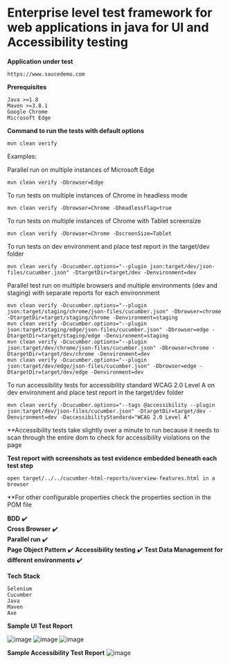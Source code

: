 # Enterprise level test framework for web applications in java for UI and Accessibility testing

<b>Application under test</b>

```
https://www.saucedemo.com
```

<b>Prerequisites</b>

```
Java >=1.8
Maven >=3.8.1
Google Chrome
Microsoft Edge
```

<b>Command to run the tests with default options</b>

```
mvn clean verify
```

Examples:

Parallel run on multiple instances of Microsoft Edge
```
mvn clean verify -Dbrowser=Edge
```

To run tests on multiple instances of Chrome in headless mode
```
mvn clean verify -Dbrowser=Chrome -DheadlessFlag=true
```

To run tests on multiple instances of Chrome with Tablet screensize
```
mvn clean verify -Dbrowser=Chrome -DscreenSize=Tablet
```

To run tests on dev environment and place test report in the target/dev folder
```
mvn clean verify -Dcucumber.options="--plugin json:target/dev/json-files/cucumber.json" -DtargetDir=target/dev -Denvironment=dev
```

Parallel test run on multiple browsers and multiple environments (dev and staging) with separate reports for each environnment
```
mvn clean verify -Dcucumber.options="--plugin json:target/staging/chrome/json-files/cucumber.json" -Dbrowser=chrome -DtargetDir=target/staging/chrome -Denvironment=staging
mvn clean verify -Dcucumber.options="--plugin json:target/staging/edge/json-files/cucumber.json" -Dbrowser=edge -DtargetDir=target/staging/edge -Denvironment=staging
mvn clean verify -Dcucumber.options="--plugin json:target/dev/chrome/json-files/cucumber.json" -Dbrowser=chrome -DtargetDir=target/dev/chrome -Denvironment=dev
mvn clean verify -Dcucumber.options="--plugin json:target/dev/edge/json-files/cucumber.json" -Dbrowser=edge -DtargetDir=target/dev/edge -Denvironment=dev
```

To run accessibility tests for accessibility standard WCAG 2.0 Level A on dev environment and place test report in the target/dev folder
```
mvn clean verify -Dcucumber.options="--tags @accessibility --plugin json:target/dev/json-files/cucumber.json" -DtargetDir=target/dev -Denvironment=dev -DaccessibilityStandard="WCAG 2.0 Level A"
```
**Accessibility tests take slightly over a minute to run because it needs to scan through the entire dom to check for accessibility violations on the page

<b>Test report with screenshots as test evidence embedded beneath each test step</b>

```
open target/../../cucumber-html-reports/overview-features.html in a browser
```

**For other configurable properties check the properties section in the POM file

<b>BDD</b> :heavy_check_mark:  
<b>Cross Browser</b> :heavy_check_mark:  
<b>Parallel run</b> :heavy_check_mark:  
<b>Page Object Pattern</b> :heavy_check_mark:
<b>Accessibility testing</b> :heavy_check_mark:
<b>Test Data Management for different environments</b> :heavy_check_mark:

<b>Tech Stack</b>

```
Selenium
Cucumber
Java
Maven
Axe
```

<b>Sample UI Test Report</b>

![image](https://user-images.githubusercontent.com/5993336/160018003-10afb86b-5664-43a3-a9f3-16b1800707c7.png)
![image](https://user-images.githubusercontent.com/5993336/160018189-72750b06-af0d-414e-9e0b-8a6a534b21c0.png)
![image](https://user-images.githubusercontent.com/5993336/160018324-5604fb4d-4f41-4cb1-bbdd-064bd361fe3e.png)

<b>Sample Accessibility Test Report</b>
![image](https://user-images.githubusercontent.com/5993336/160018707-8c285d44-d093-45b1-9cf2-1de001c60457.png)
